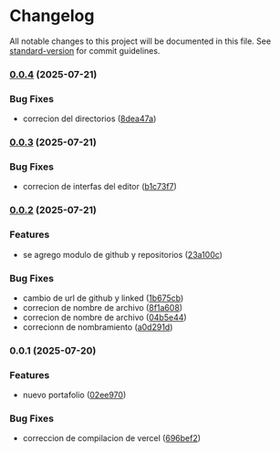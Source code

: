 # Changelog

All notable changes to this project will be documented in this file. See [standard-version](https://github.com/conventional-changelog/standard-version) for commit guidelines.

### [0.0.4](https://github.com/JuniorArias02/juniorArias04/compare/v0.0.3...v0.0.4) (2025-07-21)


### Bug Fixes

* correcion del directorios ([8dea47a](https://github.com/JuniorArias02/juniorArias04/commit/8dea47a3c9b88a69f8c9aead77ca54f079f07473))

### [0.0.3](https://github.com/JuniorArias02/juniorArias04/compare/v0.0.2...v0.0.3) (2025-07-21)


### Bug Fixes

* correcion de interfas del editor ([b1c73f7](https://github.com/JuniorArias02/juniorArias04/commit/b1c73f7b5013cbf1df781bd7543ac84762fe0c09))

### [0.0.2](https://github.com/JuniorArias02/juniorArias04/compare/v0.0.1...v0.0.2) (2025-07-21)


### Features

* se agrego modulo de github y repositorios ([23a100c](https://github.com/JuniorArias02/juniorArias04/commit/23a100c7231a6fd5ce746316b85010db857c0541))


### Bug Fixes

* cambio de url de github y linked ([1b675cb](https://github.com/JuniorArias02/juniorArias04/commit/1b675cb51b3030a46ddadf7d80e2c2dcb546d186))
* correcion de nombre de archivo ([8f1a608](https://github.com/JuniorArias02/juniorArias04/commit/8f1a6086651d051c1b28e7488991d1f46000cae8))
* correcion de nombre de archivo ([04b5e44](https://github.com/JuniorArias02/juniorArias04/commit/04b5e4415a1bec1cb32fc21553be0f71a7ab0307))
* correcionn de nombramiento ([a0d291d](https://github.com/JuniorArias02/juniorArias04/commit/a0d291dac06f946a53528d8bd58e582b4f36dd8b))

### 0.0.1 (2025-07-20)


### Features

* nuevo portafolio ([02ee970](https://github.com/JuniorArias02/juniorArias04/commit/02ee970d38bd3021889bcbb0884fcb5b1b50832c))


### Bug Fixes

* correccion de compilacion de vercel ([696bef2](https://github.com/JuniorArias02/juniorArias04/commit/696bef23c084ba701d3a9fd7ae7d67f7c6729c8e))
